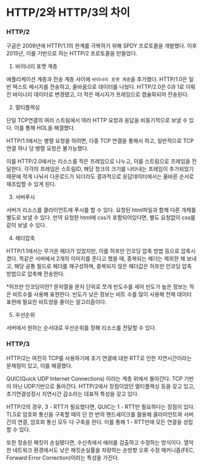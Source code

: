 # HTTP/2와 HTTP/3의 차이

### HTTP/2

구글은 2009년에 HTTP/1.1의 한계를 극복하기 위해 SPDY 프로토콜을 개발했다.
이후 2015년, 이를 기반으로 하는 HTTP/2 프로토콜을 만들었다.

1. 바이너리 포맷 계층

애플리케이션 계층과 전송 계층 사이에 `바이너리 포맷 계층`을 추가했다.
HTTP/1.0은 일반 텍스트 메시지를 전송하고, 줄바꿈으로 데이터를 나눴다.
HTTP/2.0은 0과 1로 이뤄진 바이너리 데이터로 변경됐고, 더 작은 메시지가 프레임으로 캡슐화되어 전송된다.

2. 멀티플렉싱

단일 TCP연결의 여러 스트림에서 여러 HTTP 요청과 응답을 비동기적으로 보낼 수 있다.
이를 통해 HOL을 해결했다.

HTTP/1.1에서는 병렬 요청을 하려면, 다중 TCP 연결을 통해서 하고, 일반적으로 TCP 연결 하나 당 병렬 요청은 불가능했다.

이를 HTTP/2.0에서는 리소스를 작은 프레임으로 나누고, 이를 스트림으로 프레임을 전달한다.
각각의 프레임은 스트림ID, 해당 청크의 크기를 나타내는 프레임이 추가되었기 때문에 작게 나눠서 다운로드가 되더라도 결과적으로 응답데이터에서는 올바른 순서로 재조립할 수 있게 된다.

3. 서버푸시

서버가 리소스를 클라이언트에 푸시를 할 수 있다.
요청된 html파일과 함께 다른 개체를 별도로 보낼 수 있다.
만약 요청한 html에 css가 포함되어있다면, 별도 요청없이 css를 같이 보낼 수 있다.

4. 헤더압축

HTTP/1.1에서는 무거운 헤더가 있었지만, 이를 허프만 인코딩 압축 방법 등으로 압축시켰다.
똑같은 서버에서 2개의 이미지를 준다고 했을 때, 중복되는 헤더는 제외한 채 보내고, 해당 공통 필드로 헤더를 재구성하며, 중복되지 않은 헤더값은 허프만 인코딩 압축 방법으로 압축해 전송한다.

\*허프만 인코딩이란?
문자열을 문자 단위로 쪼개 빈도수를 세어 빈도가 높은 정보는 적은 비트수를 사용해 표현한다.
빈도가 낮은 정보는 비트 수를 많이 사용해 전체 데이터 표현에 필요한 비트양을 줄이는 알고리즘이다.

5. 우선순위

서버에서 원하는 순서대로 우선순위를 정해 리소스를 전달할 수 있다.

### HTTP/3

HTTP/2는 여전히 TCP를 사용하기에 초기 연결에 대한 RTT로 인한 지연시간이라는 문제점이 있고, 이를 해결했다.

QUIC(Quick UDP Internet Connections) 이라는 계층 위에서 돌아간다.
TCP 기반이 아닌 UDP기반으로 돌아간다.
HTTP/2에서 장점이었던 멀티플렉싱 등을 갖고 있고, 초기연결성정시 지연시간 감소라는 대표적 특성을 갖고 있다.

HTTP/2의 경우, 3 - RTT가 필요했다면, QUIC는 1 - RTT만 필요하다는 장점이 있다.
TLS로 암호화 통신을 구축할 때의 단 한 번의 핸드셰이크를 활용해 클라이언트와 서버간의 연결, 암호화 통신 모두 다 구축을 한다.
이를 통해 1 - RTT만에 모든 연결을 성립할 수 있다.

또한 정송된 패킷이 손실됐다면, 수신측에서 에러를 검출하고 수정하는 방식이다.
열악한 네트워크 환경에서도 낮은 패킷손실률을 자랑하는 순방향 오류 수정 매커니즘(FEC, Forward Error Correction)이라는 특성을 가진다.
